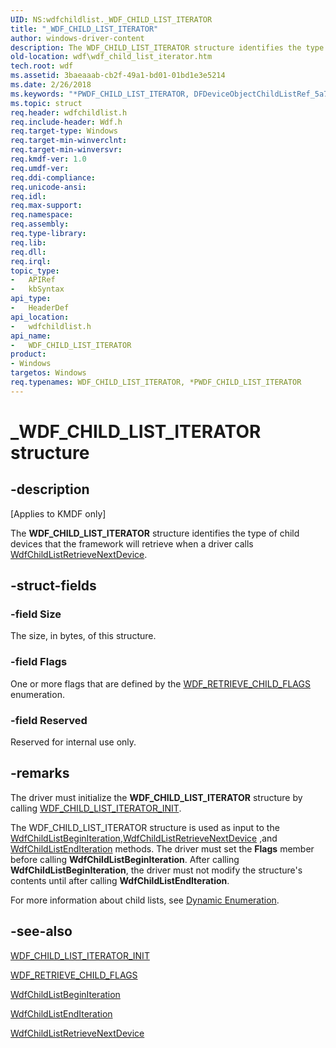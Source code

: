```yaml
---
UID: NS:wdfchildlist._WDF_CHILD_LIST_ITERATOR
title: "_WDF_CHILD_LIST_ITERATOR"
author: windows-driver-content
description: The WDF_CHILD_LIST_ITERATOR structure identifies the type of child devices that the framework will retrieve when a driver calls WdfChildListRetrieveNextDevice.
old-location: wdf\wdf_child_list_iterator.htm
tech.root: wdf
ms.assetid: 3baeaaab-cb2f-49a1-bd01-01bd1e3e5214
ms.date: 2/26/2018
ms.keywords: "*PWDF_CHILD_LIST_ITERATOR, DFDeviceObjectChildListRef_5a77ee51-8e18-4e86-afd0-8add561dab4d.xml, PWDF_CHILD_LIST_ITERATOR, PWDF_CHILD_LIST_ITERATOR structure pointer, WDF_CHILD_LIST_ITERATOR, WDF_CHILD_LIST_ITERATOR structure, _WDF_CHILD_LIST_ITERATOR, kmdf.wdf_child_list_iterator, wdf.wdf_child_list_iterator, wdfchildlist/PWDF_CHILD_LIST_ITERATOR, wdfchildlist/WDF_CHILD_LIST_ITERATOR"
ms.topic: struct
req.header: wdfchildlist.h
req.include-header: Wdf.h
req.target-type: Windows
req.target-min-winverclnt: 
req.target-min-winversvr: 
req.kmdf-ver: 1.0
req.umdf-ver: 
req.ddi-compliance: 
req.unicode-ansi: 
req.idl: 
req.max-support: 
req.namespace: 
req.assembly: 
req.type-library: 
req.lib: 
req.dll: 
req.irql: 
topic_type:
-	APIRef
-	kbSyntax
api_type:
-	HeaderDef
api_location:
-	wdfchildlist.h
api_name:
-	WDF_CHILD_LIST_ITERATOR
product:
- Windows
targetos: Windows
req.typenames: WDF_CHILD_LIST_ITERATOR, *PWDF_CHILD_LIST_ITERATOR
---
```


# _WDF_CHILD_LIST_ITERATOR structure


## -description


<p class="CCE_Message">[Applies to KMDF only]</p>

The <b>WDF_CHILD_LIST_ITERATOR</b> structure identifies the type of child devices that the framework will retrieve when a driver calls <a href="https://msdn.microsoft.com/library/windows/hardware/ff545655">WdfChildListRetrieveNextDevice</a>.


## -struct-fields




### -field Size

The size, in bytes, of this structure.


### -field Flags

One or more flags that are defined by the <a href="https://msdn.microsoft.com/library/windows/hardware/ff552507">WDF_RETRIEVE_CHILD_FLAGS</a> enumeration.


### -field Reserved

Reserved for internal use only.


## -remarks



The driver must initialize the <b>WDF_CHILD_LIST_ITERATOR</b> structure by calling <a href="https://msdn.microsoft.com/library/windows/hardware/ff551232">WDF_CHILD_LIST_ITERATOR_INIT</a>.

The WDF_CHILD_LIST_ITERATOR structure is used as input to the <a href="https://msdn.microsoft.com/library/windows/hardware/ff545601">WdfChildListBeginIteration</a>,<a href="https://msdn.microsoft.com/library/windows/hardware/ff545655">WdfChildListRetrieveNextDevice</a> ,and <a href="https://msdn.microsoft.com/library/windows/hardware/ff545618">WdfChildListEndIteration</a> methods. The driver must set the <b>Flags</b> member before calling <b>WdfChildListBeginIteration</b>. After calling <b>WdfChildListBeginIteration</b>, the driver must not modify the structure's contents until after calling <b>WdfChildListEndIteration</b>.

For more information about child lists, see <a href="https://docs.microsoft.com/windows-hardware/drivers/wdf/dynamic-enumeration">Dynamic Enumeration</a>.




## -see-also




<a href="https://msdn.microsoft.com/library/windows/hardware/ff551232">WDF_CHILD_LIST_ITERATOR_INIT</a>



<a href="https://msdn.microsoft.com/library/windows/hardware/ff552507">WDF_RETRIEVE_CHILD_FLAGS</a>



<a href="https://msdn.microsoft.com/library/windows/hardware/ff545601">WdfChildListBeginIteration</a>



<a href="https://msdn.microsoft.com/library/windows/hardware/ff545618">WdfChildListEndIteration</a>



<a href="https://msdn.microsoft.com/library/windows/hardware/ff545655">WdfChildListRetrieveNextDevice</a>
 

 

